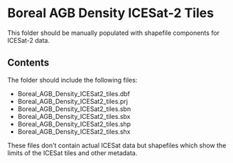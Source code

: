 # Boreal AGB Density ICESat-2 Tiles

This folder should be manually populated with shapefile components for ICESat-2 data.

## Contents

The folder should include the following files:

- Boreal_AGB_Density_ICESat2_tiles.dbf
- Boreal_AGB_Density_ICESat2_tiles.prj
- Boreal_AGB_Density_ICESat2_tiles.sbn
- Boreal_AGB_Density_ICESat2_tiles.sbx
- Boreal_AGB_Density_ICESat2_tiles.shp
- Boreal_AGB_Density_ICESat2_tiles.shx

These files don't contain actual ICESat data but shapefiles which show the limits of the ICESat tiles and other metadata.